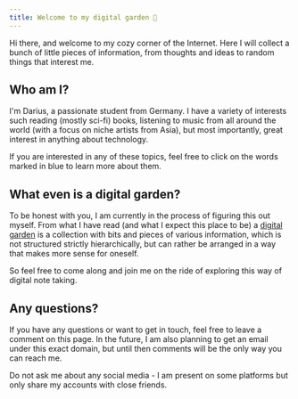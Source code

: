 ```yaml
---
title: Welcome to my digital garden 🌙
---
```


Hi there, and welcome to my cozy corner of the Internet. Here I will collect a bunch of little pieces of information, from thoughts and ideas to random things that interest me.

## Who am I?
I'm Darius, a passionate student from Germany. I have a variety of interests such reading (mostly sci-fi) books, listening to music from all around the world (with a focus on niche artists from Asia), but most importantly, great interest in anything about technology. 

If you are interested in any of these topics, feel free to click on the words marked in blue to learn more about them.

## What even is a digital garden?
To be honest with you, I am currently in the process of figuring this out myself. From what I have read (and what I expect this place to be) a [digital garden](https://maggieappleton.com/garden-history) is a collection with bits and pieces of various information, which is not structured strictly hierarchically, but can rather be arranged in a way that makes more sense for oneself.

So feel free to come along and join me on the ride of exploring this way of digital note taking.

## Any questions?
If you have any questions or want to get in touch, feel free to leave a comment on this page.
In the future, I am also planning to get an email under this exact domain, but until then comments will be the only way you can reach me. 

Do not ask me about any social media - I am present on some platforms but only share my accounts with close friends.

